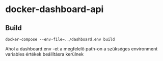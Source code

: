 ﻿# docker-dashboard-api

## Build

```docker-compose --env-file=../dashboard.env build```

Ahol a dashboard.env -et a megfelelő path-on a szükséges environment variables értékek beállításra kerülnek